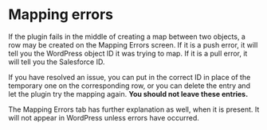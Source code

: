 # Mapping errors

If the plugin fails in the middle of creating a map between two objects, a row may be created on the Mapping Errors screen. If it is a push error, it will tell you the WordPress object ID it was trying to map. If it is a pull error, it will tell you the Salesforce ID.

If you have resolved an issue, you can put in the correct ID in place of the temporary one on the corresponding row, or you can delete the entry and let the plugin try the mapping again. **You should not leave these entries.**

The Mapping Errors tab has further explanation as well, when it is present. It will not appear in WordPress unless errors have occurred.
